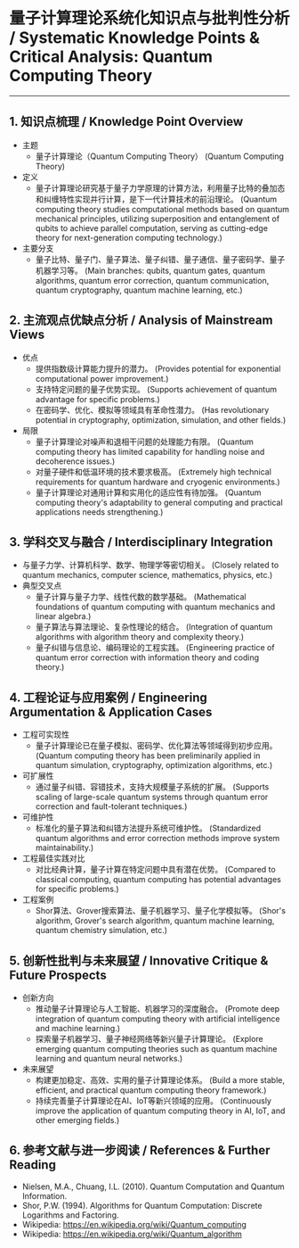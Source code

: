 # 量子计算理论系统化知识点与批判性分析 / Systematic Knowledge Points & Critical Analysis: Quantum Computing Theory

---

## 1. 知识点梳理 / Knowledge Point Overview

- 主题
  - 量子计算理论（Quantum Computing Theory）
      (Quantum Computing Theory)
- 定义
  - 量子计算理论研究基于量子力学原理的计算方法，利用量子比特的叠加态和纠缠特性实现并行计算，是下一代计算技术的前沿理论。
      (Quantum computing theory studies computational methods based on quantum mechanical principles, utilizing superposition and entanglement of qubits to achieve parallel computation, serving as cutting-edge theory for next-generation computing technology.)
- 主要分支
  - 量子比特、量子门、量子算法、量子纠错、量子通信、量子密码学、量子机器学习等。
      (Main branches: qubits, quantum gates, quantum algorithms, quantum error correction, quantum communication, quantum cryptography, quantum machine learning, etc.)

## 2. 主流观点优缺点分析 / Analysis of Mainstream Views

- 优点
  - 提供指数级计算能力提升的潜力。
      (Provides potential for exponential computational power improvement.)
  - 支持特定问题的量子优势实现。
      (Supports achievement of quantum advantage for specific problems.)
  - 在密码学、优化、模拟等领域具有革命性潜力。
      (Has revolutionary potential in cryptography, optimization, simulation, and other fields.)
- 局限
  - 量子计算理论对噪声和退相干问题的处理能力有限。
      (Quantum computing theory has limited capability for handling noise and decoherence issues.)
  - 对量子硬件和低温环境的技术要求极高。
      (Extremely high technical requirements for quantum hardware and cryogenic environments.)
  - 量子计算理论对通用计算和实用化的适应性有待加强。
      (Quantum computing theory's adaptability to general computing and practical applications needs strengthening.)

## 3. 学科交叉与融合 / Interdisciplinary Integration

- 与量子力学、计算机科学、数学、物理学等密切相关。
  (Closely related to quantum mechanics, computer science, mathematics, physics, etc.)
- 典型交叉点
  - 量子计算与量子力学、线性代数的数学基础。
      (Mathematical foundations of quantum computing with quantum mechanics and linear algebra.)
  - 量子算法与算法理论、复杂性理论的结合。
      (Integration of quantum algorithms with algorithm theory and complexity theory.)
  - 量子纠错与信息论、编码理论的工程实践。
      (Engineering practice of quantum error correction with information theory and coding theory.)

## 4. 工程论证与应用案例 / Engineering Argumentation & Application Cases

- 工程可实现性
  - 量子计算理论已在量子模拟、密码学、优化算法等领域得到初步应用。
      (Quantum computing theory has been preliminarily applied in quantum simulation, cryptography, optimization algorithms, etc.)
- 可扩展性
  - 通过量子纠错、容错技术，支持大规模量子系统的扩展。
      (Supports scaling of large-scale quantum systems through quantum error correction and fault-tolerant techniques.)
- 可维护性
  - 标准化的量子算法和纠错方法提升系统可维护性。
      (Standardized quantum algorithms and error correction methods improve system maintainability.)
- 工程最佳实践对比
  - 对比经典计算，量子计算在特定问题中具有潜在优势。
      (Compared to classical computing, quantum computing has potential advantages for specific problems.)
- 工程案例
  - Shor算法、Grover搜索算法、量子机器学习、量子化学模拟等。
      (Shor's algorithm, Grover's search algorithm, quantum machine learning, quantum chemistry simulation, etc.)

## 5. 创新性批判与未来展望 / Innovative Critique & Future Prospects

- 创新方向
  - 推动量子计算理论与人工智能、机器学习的深度融合。
      (Promote deep integration of quantum computing theory with artificial intelligence and machine learning.)
  - 探索量子机器学习、量子神经网络等新兴量子计算理论。
      (Explore emerging quantum computing theories such as quantum machine learning and quantum neural networks.)
- 未来展望
  - 构建更加稳定、高效、实用的量子计算理论体系。
      (Build a more stable, efficient, and practical quantum computing theory framework.)
  - 持续完善量子计算理论在AI、IoT等新兴领域的应用。
      (Continuously improve the application of quantum computing theory in AI, IoT, and other emerging fields.)

## 6. 参考文献与进一步阅读 / References & Further Reading

- Nielsen, M.A., Chuang, I.L. (2010). Quantum Computation and Quantum Information.
- Shor, P.W. (1994). Algorithms for Quantum Computation: Discrete Logarithms and Factoring.
- Wikipedia: <https://en.wikipedia.org/wiki/Quantum_computing>
- Wikipedia: <https://en.wikipedia.org/wiki/Quantum_algorithm>
